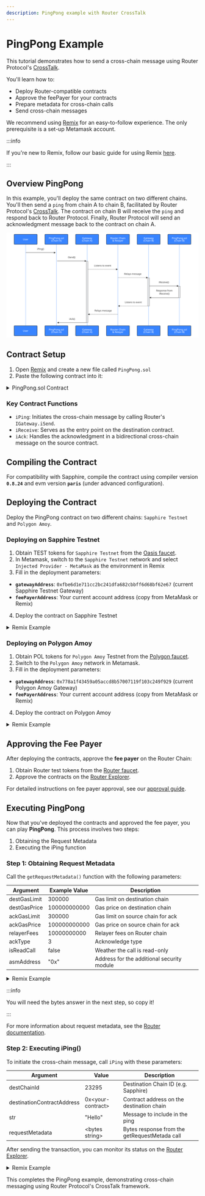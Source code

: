 ```yaml
---
description: PingPong example with Router CrossTalk
---
```


# PingPong Example

This tutorial demonstrates how to send a cross-chain message using Router
Protocol's [CrossTalk].

You'll learn how to:

 - Deploy Router-compatible contracts
 - Approve the feePayer for your contracts
 - Prepare metadata for cross-chain calls
 - Send cross-chain messages

We recommend using [Remix] for an easy-to-follow experience.
The only prerequisite is a set-up Metamask account.

:::info

If you're new to Remix, follow our basic guide for using Remix
[here][dapp-remix].

[dapp-remix]: /dapp/tools/remix.md

:::


## Overview PingPong

In this example, you'll deploy the same contract on two different chains.
You'll then send a `ping` from chain A to chain B, facilitated by Router
Protocol's [CrossTalk]. The contract on chain B will receive the `ping` and
respond back to Router Protocol. Finally, Router Protocol will send an
acknowledgment message back to the contract on chain A.

![PingPong Flow](../../diagrams/opl-router-pingpong-flow.mmd.svg)

[CrossTalk]: https://docs.routerprotocol.com/develop/message-transfer-via-crosstalk

## Contract Setup

1. Open [Remix] and create a new file called `PingPong.sol`
2. Paste the following contract into it:

 <details>
        <summary> PingPong.sol Contract </summary>

        ```solidity title="PingPong.sol" showLineNumbers
        //SPDX-License-Identifier: UNLICENSED
        pragma solidity >=0.8.0 <0.9.0;

        import "@routerprotocol/evm-gateway-contracts/contracts/IGateway.sol";

        /// @title PingPong
        /// @author Yashika Goyal
        /// @notice This is a cross-chain ping pong smart contract to demonstrate how one can
        /// utilise Router CrossTalk for cross-chain transactions.
        contract PingPong {
            address public owner;
            uint64 public currentRequestId;

            // srcChainId + requestId => pingFromSource
            mapping(string => mapping(uint64 => string)) public pingFromSource;
            // requestId => ackMessage
            mapping(uint64 => string) public ackFromDestination;

            // instance of the Router's gateway contract
            IGateway public gatewayContract;

            // custom error so that we can emit a custom error message
            error CustomError(string message);

            // event we will emit while sending a ping to destination chain
            event PingFromSource(
                string indexed srcChainId,
                uint64 indexed requestId,
                string message
            );
            event NewPing(uint64 indexed requestId);

            // events we will emit while handling acknowledgement
            event ExecutionStatus(uint256 indexed eventIdentifier, bool isSuccess);
            event AckFromDestination(uint64 indexed requestId, string ackMessage);

            constructor(address payable gatewayAddress, string memory feePayerAddress) {
                owner = msg.sender;

                gatewayContract = IGateway(gatewayAddress);

                gatewayContract.setDappMetadata(feePayerAddress);
            }

            /// @notice function to set the fee payer address on Router Chain.
            /// @param feePayerAddress address of the fee payer on Router Chain.
            function setDappMetadata(string memory feePayerAddress) external {
                require(msg.sender == owner, "only owner");
                gatewayContract.setDappMetadata(feePayerAddress);
            }

            /// @notice function to set the Router Gateway Contract.
            /// @param gateway address of the gateway contract.
            function setGateway(address gateway) external {
                require(msg.sender == owner, "only owner");
                gatewayContract = IGateway(gateway);
            }

            /// @notice function to generate a cross-chain request to ping a destination chain contract.
            /// @param destChainId chain ID of the destination chain in string.
            /// @param destinationContractAddress contract address of the contract that will handle this
            /// @param str string to be pinged to destination
            /// @param requestMetadata abi-encoded metadata according to source and destination chains
            function iPing(
                string calldata destChainId,
                string calldata destinationContractAddress,
                string calldata str,
                bytes calldata requestMetadata
            ) public payable {
                currentRequestId++;

                bytes memory packet = abi.encode(currentRequestId, str);
                bytes memory requestPacket = abi.encode(destinationContractAddress, packet);
                gatewayContract.iSend{ value: msg.value }(
                1,
                0,
                string(""),
                destChainId,
                requestMetadata,
                requestPacket
                );
                emit NewPing(currentRequestId);
            }

            /// @notice function to get the request metadata to be used while initiating cross-chain request
            /// @return requestMetadata abi-encoded metadata according to source and destination chains
            function getRequestMetadata(
                uint64 destGasLimit,
                uint64 destGasPrice,
                uint64 ackGasLimit,
                uint64 ackGasPrice,
                uint128 relayerFees,
                uint8 ackType,
                bool isReadCall,
                string memory asmAddress
            ) public pure returns (bytes memory) {
                bytes memory requestMetadata = abi.encodePacked(
                destGasLimit,
                destGasPrice,
                ackGasLimit,
                ackGasPrice,
                relayerFees,
                ackType,
                isReadCall,
                asmAddress
                );
                return requestMetadata;
            }

            /// @notice function to handle the cross-chain request received from some other chain.
            /// @param packet the payload sent by the source chain contract when the request was created.
            /// @param srcChainId chain ID of the source chain in string.
            function iReceive(
                string memory, //requestSender,
                bytes memory packet,
                string memory srcChainId
            ) external returns (uint64, string memory) {
                require(msg.sender == address(gatewayContract), "only gateway");
                (uint64 requestId, string memory sampleStr) = abi.decode(
                packet,
                (uint64, string)
                );
                if (
                keccak256(abi.encodePacked(sampleStr)) == keccak256(abi.encodePacked(""))
                ) {
                revert CustomError("String should not be empty");
                }
                pingFromSource[srcChainId][requestId] = sampleStr;

                emit PingFromSource(srcChainId, requestId, sampleStr);

                return (requestId, sampleStr);
            }

            /// @notice function to handle the acknowledgement received from the destination chain
            /// back on the source chain.
            /// @param requestIdentifier event nonce which is received when we create a cross-chain request
            /// We can use it to keep a mapping of which nonces have been executed and which did not.
            /// @param execFlag a boolean value suggesting whether the call was successfully
            /// executed on the destination chain.
            /// @param execData returning the data returned from the handleRequestFromSource
            /// function of the destination chain.
            function iAck(
                uint256 requestIdentifier,
                bool execFlag,
                bytes memory execData
            ) external {
                (uint64 requestId, string memory ackMessage) = abi.decode(
                execData,
                (uint64, string)
                );

                ackFromDestination[requestId] = ackMessage;

                emit ExecutionStatus(requestIdentifier, execFlag);
                emit AckFromDestination(requestId, ackMessage);
            }
        }
        ```
  </details>

### Key Contract Functions

- `iPing`: Initiates the cross-chain message by calling Router's
  `IGateway.iSend`.
- `iReceive`: Serves as the entry point on the destination contract.
- `iAck`: Handles the acknowledgment in a bidirectional cross-chain message on
  the source contract.

## Compiling the Contract

For compatibility with Sapphire, compile the contract using compiler version
**`0.8.24`** and evm version **`paris`** (under advanced configuration).

## Deploying the Contract

Deploy the PingPong contract on two different chains: `Sapphire Testnet` and
`Polygon Amoy`.

### Deploying on Sapphire Testnet

1. Obtain TEST tokens for `Sapphire Testnet` from the [Oasis faucet].
2. In Metamask, switch to the `Sapphire Testnet` network and select
   `Injected Provider - MetaMask` as the environment in Remix
3. Fill in the deployment parameters:

- **`gatewayAddress`**: `0xfbe6d1e711cc2bc241dfa682cbbff6d68bf62e67`
  (current Sapphire Testnet Gateway)
- **`feePayerAddress`**: Your current account address
  (copy from MetaMask or Remix)
  
4. Deploy the contract on Sapphire Testnet

<details>
  <summary> Remix Example </summary>

![Deploy Sapphire](../../images/opl/router-deploy-pingpong-sapphire.png)
</details>

[Oasis Faucet]: https://faucet.testnet.oasis.io/

### Deploying on Polygon Amoy

1. Obtain POL tokens for `Polygon Amoy` Testnet from the [Polygon faucet].
2. Switch to the `Polygon Amoy` network in Metamask.
3. Fill in the deployment parameters:

- **`gatewayAddress`**: `0x778a1f43459a05accd8b57007119f103c249f929`
  (current Polygon Amoy Gateway)
- **`feePayerAddress`**: Your current account address
  (copy from MetaMask or Remix)

4. Deploy the contract on Polygon Amoy

<details>
  <summary> Remix Example </summary>

![Deploy Polygon Amoy](../../images/opl/router-deploy-pingpong-amoy.png)
</details>

[Polygon Faucet]: https://faucet.polygon.technology/

## Approving the Fee Payer

After deploying the contracts, approve the **fee payer** on the Router Chain:

1. Obtain Router test tokens from the [Router faucet].
2. Approve the contracts on the [Router Explorer][feepayer].

For detailed instructions on fee payer approval, see our [approval guide].

[Router faucet]: https://faucet.routerprotocol.com/
[feepayer]: https://testnet.routerscan.io/feePayer
[approval guide]: /dapp/opl/router-protocol/approve

## Executing PingPong

Now that you've deployed the contracts and approved the fee payer, you can play
**PingPong**. This process involves two steps:

1. Obtaining the Request Metadata
2. Executing the iPing function

### Step 1: Obtaining Request Metadata

Call the `getRequestMetadata()` function with the following parameters:

| Argument     | Example Value | Description                                |
| ------------ | ------------- | ------------------------------------------ |
| destGasLimit | 300000        | Gas limit on destination chain             |
| destGasPrice | 100000000000  | Gas price on destination chain             |
| ackGasLimit  | 300000        | Gas limit on source chain for ack          |
| ackGasPrice  | 100000000000  | Gas price on source chain for ack          |
| relayerFees  | 10000000000   | Relayer fees on Router chain               |
| ackType      | 3             | Acknowledge type                           |
| isReadCall   | false         | Weather the call is read-only              |
| asmAddress   | "0x"          | Address for the additional security module |

<details>
  <summary> Remix Example </summary>

  ![Router getRequestMetadata](../../images/opl/router-metadata.png)
</details>
  
:::info

You will need the bytes answer in the next step, so copy it!

:::

For more information about request metadata, see the
[Router documentation][metadata].

[metadata]: https://docs.routerprotocol.com/develop/message-transfer-via-crosstalk/evm-guides/iDapp-functions/iSend#5-requestmetadata

### Step 2: Executing iPing()

To initiate the cross-chain message, call `iPing` with these parameters:

| Argument                   | Value                   | Description                                       |
| -------------------------- | ----------------------- | ------------------------------------------------- |
| destChainId                | 23295                   | Destination Chain ID (e.g. Sapphire)              |
| destinationContractAddress | 0x&lt;your-contract&gt; | Contract address on the destination chain         |
| str                        | "Hello"                 | Message to include in the ping                    |
| requestMetadata            | &lt;bytes string&gt;    | Bytes response from the getRequestMetada call     |


After sending the transaction, you can monitor its status on the
[Router Explorer].

<details>
  <summary> Remix Example </summary>

![Router iPing](../../images/opl/router-iping.png)
</details>

This completes the PingPong example, demonstrating cross-chain messaging using
Router Protocol's CrossTalk framework.
  
[Router Explorer]: https://testnet.routerscan.io/crosschain
[Remix]: https://remix.ethereum.org/
